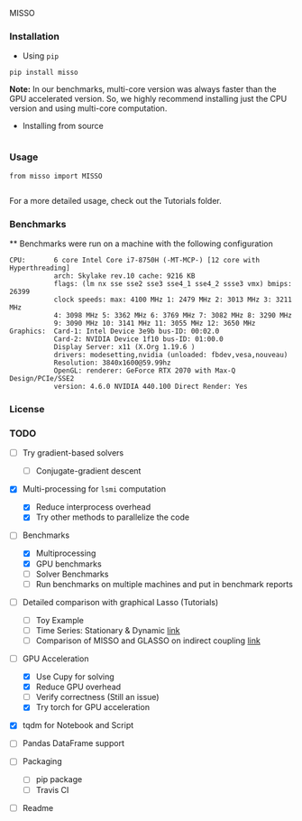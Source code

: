 MISSO


### Installation
 - Using `pip`
```
pip install misso
```
**Note:** In our benchmarks, multi-core version was always faster than the GPU accelerated version. So, we
highly recommend installing just the CPU version and using multi-core computation.

- Installing from source
```

```

### Usage
```
from misso import MISSO


```
For a more detailed usage, check out the Tutorials folder.

### Benchmarks

** Benchmarks were run on a machine with the following configuration
```
CPU:       6 core Intel Core i7-8750H (-MT-MCP-) [12 core with Hyperthreading]
           arch: Skylake rev.10 cache: 9216 KB
           flags: (lm nx sse sse2 sse3 sse4_1 sse4_2 ssse3 vmx) bmips: 26399
           clock speeds: max: 4100 MHz 1: 2479 MHz 2: 3013 MHz 3: 3211 MHz
           4: 3098 MHz 5: 3362 MHz 6: 3769 MHz 7: 3082 MHz 8: 3290 MHz
           9: 3090 MHz 10: 3141 MHz 11: 3055 MHz 12: 3650 MHz
Graphics:  Card-1: Intel Device 3e9b bus-ID: 00:02.0
           Card-2: NVIDIA Device 1f10 bus-ID: 01:00.0
           Display Server: x11 (X.Org 1.19.6 )
           drivers: modesetting,nvidia (unloaded: fbdev,vesa,nouveau)
           Resolution: 3840x1600@59.99hz
           OpenGL: renderer: GeForce RTX 2070 with Max-Q Design/PCIe/SSE2
           version: 4.6.0 NVIDIA 440.100 Direct Render: Yes
```

### License

### TODO
- [ ] Try gradient-based solvers 
    - [ ] Conjugate-gradient descent
- [x] Multi-processing for `lsmi` computation
    - [x] Reduce interprocess overhead
    - [x] Try other methods to parallelize the code
- [ ] Benchmarks
    - [x] Multiprocessing
    - [x] GPU benchmarks
    - [ ] Solver Benchmarks
    - [ ] Run benchmarks on multiple machines and put in benchmark reports
- [ ] Detailed comparison with graphical Lasso (Tutorials)
    - [ ] Toy Example
    - [ ] Time Series: Stationary & Dynamic [link](https://academic.oup.com/cercor/article-pdf/24/3/663/14099596/bhs352.pdf)
    - [ ] Comparison of MISSO and GLASSO on indirect coupling [link](https://academic.oup.com/bioinformatics/article-pdf/28/2/184/16908913/btr638.pdf)
- [ ] GPU Acceleration    
    - [x] Use Cupy for solving
    - [x] Reduce GPU overhead 
    - [ ] Verify correctness (Still an issue)
    - [x] Try torch for GPU acceleration
- [x] tqdm for Notebook and Script
- [ ] Pandas DataFrame support
- [ ] Packaging
    - [ ] pip package
    - [ ] Travis CI
- [ ] Readme

